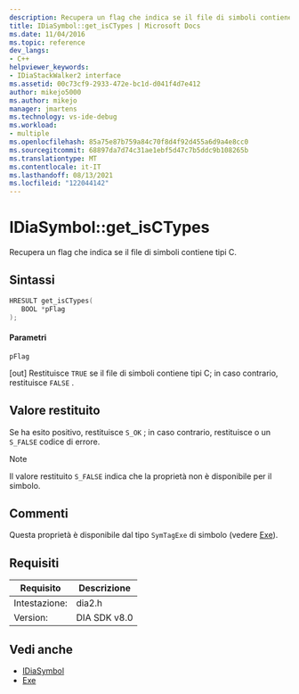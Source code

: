 ```yaml
---
description: Recupera un flag che indica se il file di simboli contiene tipi C.
title: IDiaSymbol::get_isCTypes | Microsoft Docs
ms.date: 11/04/2016
ms.topic: reference
dev_langs:
- C++
helpviewer_keywords:
- IDiaStackWalker2 interface
ms.assetid: 00c73cf9-2933-472e-bc1d-d041f4d7e412
author: mikejo5000
ms.author: mikejo
manager: jmartens
ms.technology: vs-ide-debug
ms.workload:
- multiple
ms.openlocfilehash: 85a75e87b759a84c70f8d4f92d455a6d9a4e8cc0
ms.sourcegitcommit: 68897da7d74c31ae1ebf5d47c7b5ddc9b108265b
ms.translationtype: MT
ms.contentlocale: it-IT
ms.lasthandoff: 08/13/2021
ms.locfileid: "122044142"
---
```

# <a name="idiasymbolget_isctypes"></a>IDiaSymbol::get_isCTypes
Recupera un flag che indica se il file di simboli contiene tipi C.

## <a name="syntax"></a>Sintassi

```C++
HRESULT get_isCTypes(
   BOOL *pFlag
);
```

#### <a name="parameters"></a>Parametri
 `pFlag`

[out] Restituisce `TRUE` se il file di simboli contiene tipi C; in caso contrario, restituisce `FALSE` .

## <a name="return-value"></a>Valore restituito
 Se ha esito positivo, restituisce `S_OK` ; in caso contrario, restituisce o un `S_FALSE` codice di errore.

> [!NOTE]
> Il valore restituito `S_FALSE` indica che la proprietà non è disponibile per il simbolo.

## <a name="remarks"></a>Commenti
 Questa proprietà è disponibile dal tipo `SymTagExe` di simbolo (vedere [Exe](../../debugger/debug-interface-access/exe.md)).

## <a name="requirements"></a>Requisiti

|Requisito|Descrizione|
|-----------------|-----------------|
|Intestazione:|dia2.h|
|Version:|DIA SDK v8.0|

## <a name="see-also"></a>Vedi anche
- [IDiaSymbol](../../debugger/debug-interface-access/idiasymbol.md)
- [Exe](../../debugger/debug-interface-access/exe.md)
